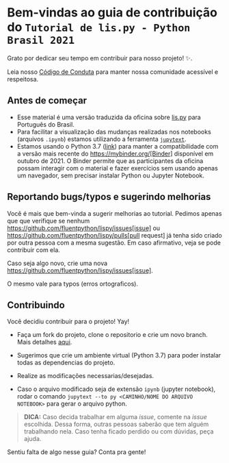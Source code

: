 # Bem-vindas ao guia de contribuição do `Tutorial de lis.py - Python Brasil 2021` <!-- omit in toc -->

Grato por dedicar seu tempo em contribuir para nosso projeto!  :sparkles:.

Leia nosso [Código de Conduta](https://python.org.br/cdc/) para manter nossa comunidade acessível e respeitosa.


## Antes de começar

- Esse material é uma versão traduzida da oficina sobre [lis.py](https://github.com/fluentpython/lispy/tree/main/workshops/thoughtworks2021) para Português do Brasil.
- Para facilitar a visualização das mudanças realizadas nos notebooks (arquivos `.ipynb`)
estamos utilizando a ferramenta [`jupytext`](https://github.com/mwouts/jupytext).
- Estamos usando o Python 3.7 ([link](https://www.python.org/downloads/release/python-379/))
para manter a compatibilidade com a versão mais recente do https://mybinder.org/[Binder] disponível em outubro de 2021. O Binder permite que as participantes da oficina possam interagir com o material e fazer exercícios sem usando apenas um navegador, sem precisar instalar Python ou Jupyter Notebook.


## Reportando bugs/typos e sugerindo melhorias

Você é mais que bem-vinda a sugerir melhorias ao tutorial.
Pedimos apenas que que verifique se nenhum
https://github.com/fluentpython/lispy/issues[issue] ou
https://github.com/fluentpython/lispy/pulls[pull request]
já tenha sido criado por outra pessoa com a mesma sugestão.
Em caso afirmativo, veja se pode contribuir com ela.

Caso seja algo novo, crie uma nova
https://github.com/fluentpython/lispy/issues[issue].

O mesmo vale para typos (erros ortograficos).

## Contribuindo

Você decidiu contribuir para o projeto! Yay!

- Faça um fork do projeto, clone o repositorio e crie um novo branch.
Mais detalhes [aqui](https://docs.github.com/pt/enterprise/2.17/user/github/collaborating-with-issues-and-pull-requests/creating-a-pull-request-from-a-fork).

- Sugerimos que crie um ambiente virtual (Python 3.7) para poder instalar todas as dependencias do projeto.

- Realize as modificações necessarias/desejadas.

- Caso o arquivo modificado seja de extensão `ipynb` (jupyter notebook),
rodar o comando `jupytext --to py <CAMINHO/NOME DO ARQUIVO NOTEBOOK>` para gerar o arquivo python.

> **DICA:** Caso decida trabalhar em alguma _issue_, comente na _issue_ escolhida.
Dessa forma, outras pessoas saberão que tem alguém trabalhando nela.
Caso tenha ficado perdido ou com dúvidas, peça ajuda. <!-- como? -->

Sentiu falta de algo nesse guia? Conta pra gente! <!-- como? -->
